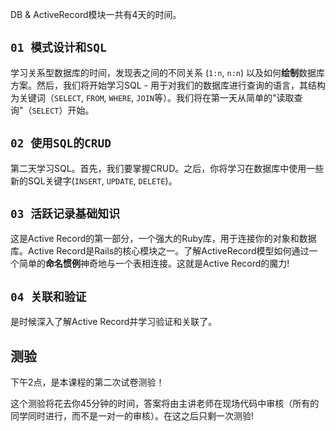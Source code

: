 DB & ActiveRecord模块一共有4天的时间。

## `01 模式设计和SQL`

学习关系型数据库的时间，发现表之间的不同关系 (`1:n`, `n:n`) 以及如何**绘制**数据库方案。然后，我们将开始学习SQL - 用于对我们的数据库进行查询的语言，其结构为关键词（`SELECT`, `FROM`, `WHERE`, `JOIN`等）。我们将在第一天从简单的"读取查询"（`SELECT`）开始。

## `02 使用SQL的CRUD`

第二天学习SQL。首先，我们要掌握CRUD。之后，你将学习在数据库中使用一些新的SQL关键字(`INSERT`, `UPDATE`, `DELETE`)。

## `03 活跃记录基础知识`

这是Active Record的第一部分，一个强大的Ruby库，用于连接你的对象和数据库。Active Record是Rails的核心模块之一。了解ActiveRecord模型如何通过一个简单的**命名惯例**神奇地与一个表相连接。这就是Active Record的魔力!

## `04 关联和验证`

是时候深入了解Active Record并学习验证和关联了。

## 测验

下午2点，是本课程的第二次试卷测验！

这个测验将花去你45分钟的时间，答案将由主讲老师在现场代码中审核（所有的同学同时进行，而不是一对一的审核）。在这之后只剩一次测验!